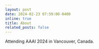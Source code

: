 ```yaml
---
layout: post
date: 2024-02-23 07:59:00-0400
inline: true
title: About
related_posts: false
---
```


Attending AAAI 2024 in Vancouver, Canada.
